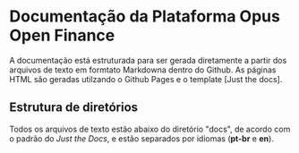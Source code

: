# Documentação da Plataforma Opus Open Finance

A documentação está estruturada para ser gerada diretamente a partir dos arquivos de texto em formtato Markdowna dentro do Github. As páginas HTML são geradas utilzando o Github Pages e o template [Just the docs].

## Estrutura de diretórios

Todos os arquivos de texto estão abaixo do diretório "docs", de acordo com o padrão do *Just the Docs*, e estão separados por idiomas (**pt-br** e **en**).
